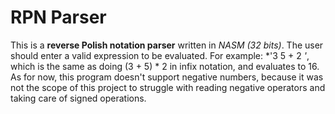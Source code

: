 # RPN Parser
This is a **reverse Polish notation parser** written in *NASM (32 bits)*. 
The user should enter a valid expression to be evaluated. For example: *'3 5 + 2 *'*, which is the same as doing (3 + 5) * 2 in infix notation, and evaluates to 16. 
As for now, this program doesn't support negative numbers, because it was not the scope of this project to struggle with reading negative operators and taking care of signed operations.
